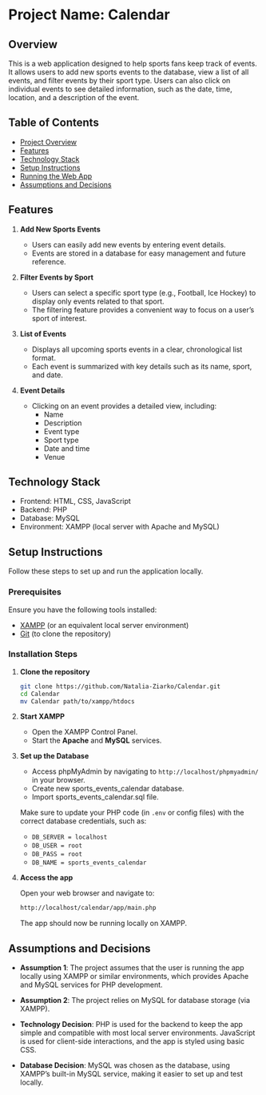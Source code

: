 # Project Name: Calendar

## Overview

This is a web application designed to help sports fans keep track of events.
It allows users to add new sports events to the database, view a list of all events, and filter events by their sport type. Users can also click on individual events to see detailed information, such as the date, time, location, and a description of the event.

## Table of Contents

- [Project Overview](#overview)
- [Features](#features)
- [Technology Stack](#technology-stack)
- [Setup Instructions](#setup-instructions)
- [Running the Web App](#running-the-web-app)
- [Assumptions and Decisions](#assumptions-and-decisions)

## Features

1. **Add New Sports Events**
   - Users can easily add new events by entering event details.
   - Events are stored in a database for easy management and future reference.

2. **Filter Events by Sport**
   - Users can select a specific sport type (e.g., Football, Ice Hockey) to display only events related to that sport.
   - The filtering feature provides a convenient way to focus on a user’s sport of interest.

3. **List of Events**
   - Displays all upcoming sports events in a clear, chronological list format.
   - Each event is summarized with key details such as its name, sport, and date.

4. **Event Details**
   - Clicking on an event provides a detailed view, including:
     - Name
     - Description
     - Event type
     - Sport type
     - Date and time
     - Venue

## Technology Stack

- Frontend: HTML, CSS, JavaScript
- Backend: PHP
- Database: MySQL
- Environment: XAMPP (local server with Apache and MySQL)

## Setup Instructions

Follow these steps to set up and run the application locally.

### Prerequisites

Ensure you have the following tools installed:
- [XAMPP](https://www.apachefriends.org/index.html) (or an equivalent local server environment)
- [Git](https://git-scm.com/) (to clone the repository)

### Installation Steps

1. **Clone the repository**

    ```bash
    git clone https://github.com/Natalia-Ziarko/Calendar.git
    cd Calendar
    mv Calendar path/to/xampp/htdocs
    
    ```

3. **Start XAMPP**

    - Open the XAMPP Control Panel.
    - Start the **Apache** and **MySQL** services.


4. **Set up the Database**

    - Access phpMyAdmin by navigating to `http://localhost/phpmyadmin/` in your browser.
    - Create new sports_events_calendar database.
    - Import sports_events_calendar.sql file.

    Make sure to update your PHP code (in `.env` or config files) with the correct database credentials, such as:
    - `DB_SERVER = localhost`
    - `DB_USER = root`
    - `DB_PASS = root`
    - `DB_NAME = sports_events_calendar`

5. **Access the app**

    Open your web browser and navigate to:

    ```bash
    http://localhost/calendar/app/main.php
    ```

    The app should now be running locally on XAMPP.

## Assumptions and Decisions

- **Assumption 1**: The project assumes that the user is running the app locally using XAMPP or similar environments, which provides Apache and MySQL services for PHP development.
  
- **Assumption 2**: The project relies on MySQL for database storage (via XAMPP).

- **Technology Decision**: PHP is used for the backend to keep the app simple and compatible with most local server environments. JavaScript is used for client-side interactions, and the app is styled using basic CSS.

- **Database Decision**: MySQL was chosen as the database, using XAMPP’s built-in MySQL service, making it easier to set up and test locally.
